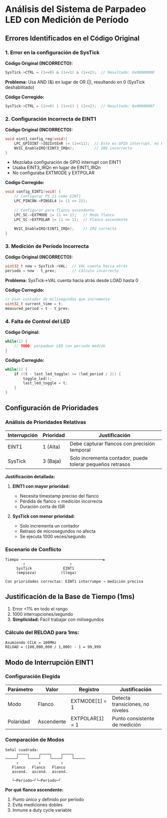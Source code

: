 # Análisis del Sistema de Parpadeo LED con Medición de Período

## Errores Identificados en el Código Original

### 1. Error en la configuración de SysTick

**Código Original (INCORRECTO):**
```c
SysTick->CTRL = (1<<0) & (1<<1) & (1<<2);  // Resultado: 0x00000000
```

**Problema:** Usa AND (&) en lugar de OR (|), resultando en 0 (SysTick deshabilitado)

**Código Corregido:**
```c
SysTick->CTRL = (1<<0) | (1<<1) | (1<<2);  // Resultado: 0x00000007
```

### 2. Configuración Incorrecta de EINT1

**Código Original (INCORRECTO):**
```c
void eint1_config_reg(void){
    LPC_GPIOINT->IO2IntEnR |= (1<<11);  // Esto es GPIO interrupt, no EINT1
    NVIC_EnableIRQ(EINT3_IRQn);         // IRQ incorrecta
}
```

- Mezclaba configuración de GPIO interrupt con EINT1
- Usaba EINT3_IRQn en lugar de EINT1_IRQn
- No configuraba EXTMODE y EXTPOLAR

**Código Corregido:**
```c
void config_EINT1(void) {
    // Configurar P2.11 como EINT1
    LPC_PINCON->PINSEL4 |= (1 << 22);
    
    // Configurar para flanco ascendente
    LPC_SC->EXTMODE |= (1 << 1);   // Modo flanco
    LPC_SC->EXTPOLAR |= (1 << 1);  // Flanco ascendente
    
    NVIC_EnableIRQ(EINT1_IRQn);    // IRQ correcta
}
```

### 3. Medición de Período Incorrecta

**Código Original (INCORRECTO):**
```c
uint32_t now = SysTick->VAL;  // VAL cuenta hacia atrás
periodo = now - t_prev;       // Cálculo incorrecto
```

**Problema:** SysTick->VAL cuenta hacia atrás desde LOAD hasta 0

**Código Corregido:**
```c
// Usar contador de milisegundos que incrementa
uint32_t current_time = t;
measured_period = t - t_prev;
```

### 4. Falta de Control del LED

**Código Original:**
```c
while(1) {
    // TODO: parpadear LED con periodo medido
}
```

**Código Corregido:**
```c
while(1) {
    if ((t - last_led_toggle) >= (led_period / 2)) {
        toggle_led();
        last_led_toggle = t;
    }
}
```

## Configuración de Prioridades

### Análisis de Prioridades Relativas

| Interrupción | Prioridad | Justificación |
|--------------|-----------|---------------|
| EINT1 | 1 (Alta) | Debe capturar flancos con precisión temporal |
| SysTick | 3 (Baja) | Solo incrementa contador, puede tolerar pequeños retrasos |

**Justificación detallada:**

1. **EINT1 con mayor prioridad:**
   - Necesita timestamp preciso del flanco
   - Pérdida de flanco = medición incorrecta
   - Duración corta de ISR

2. **SysTick con menor prioridad:**
   - Solo incrementa un contador
   - Retraso de microsegundos no afecta
   - Se ejecuta 1000 veces/segundo

### Escenario de Conflicto

```
Tiempo ─────────────────────────────────────►
        ↑                    ↑
     SysTick              EINT1
     (empieza)           (llega)
 
Con prioridades correctas: EINT1 interrumpe → medición precisa
```

## Justificación de la Base de Tiempo (1ms)


1. Error <1% en todo el rango
2. 1000 interrupciones/segundo
3. **Simplicidad:** Fácil trabajar con milisegundos 

### Cálculo del RELOAD para 1ms:

```
Asumiendo CCLK = 100MHz 
RELOAD = (100,000,000 / 1,000) - 1 = 99,999
```

## Modo de Interrupción EINT1

### Configuración Elegida

| Parámetro | Valor | Registro | Justificación |
|-----------|-------|----------|---------------|
| Modo | Flanco | EXTMODE[1] = 1 | Detecta transiciones, no niveles |
| Polaridad | Ascendente | EXTPOLAR[1] = 1 | Punto consistente de medición |

### Comparación de Modos

```
Señal cuadrada:
     ┌────┐    ┌────┐    ┌────┐
─────┘    └────┘    └────┘    └─────
     ↑         ↑         ↑
   Flanco   Flanco   Flanco
   ascend.  ascend.  ascend.
   
   └─Período─┘└─Período─┘
```

**Por qué flanco ascendente:**
1. Punto único y definido por período
2. Evita mediciones dobles
3. Inmune a duty cycle variable
 